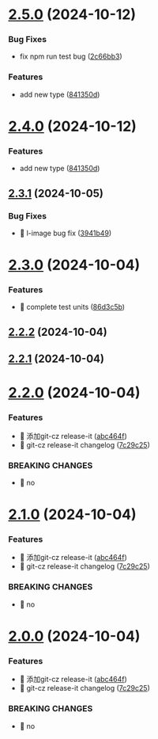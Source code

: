 

# [2.5.0](https://github.com/jiaozenghui/p-test-components/compare/v2.3.1...v2.5.0) (2024-10-12)


### Bug Fixes

* fix npm run test bug ([2c66bb3](https://github.com/jiaozenghui/p-test-components/commit/2c66bb388e89f255a81aa663870bc0bc22cc100b))


### Features

* add new type ([841350d](https://github.com/jiaozenghui/p-test-components/commit/841350d920c7c3a4abe6271e6d46e53ef0cc01ea))

# [2.4.0](https://github.com/jiaozenghui/p-test-components/compare/v2.3.1...v2.4.0) (2024-10-12)


### Features

* add new type ([841350d](https://github.com/jiaozenghui/p-test-components/commit/841350d920c7c3a4abe6271e6d46e53ef0cc01ea))

## [2.3.1](https://github.com/jiaozenghui/p-test-components/compare/v2.3.0...v2.3.1) (2024-10-05)


### Bug Fixes

* 🐛 l-image bug fix ([3941b49](https://github.com/jiaozenghui/p-test-components/commit/3941b49c50589a62fa449dcc138418b291866d19))

# [2.3.0](https://github.com/jiaozenghui/p-test-components/compare/v2.2.2...v2.3.0) (2024-10-04)


### Features

* 🎸 complete test units ([86d3c5b](https://github.com/jiaozenghui/p-test-components/commit/86d3c5bde6944deebd7a7f166e28c8e48d57fed3))

## [2.2.2](https://github.com/jiaozenghui/p-test-components/compare/v2.2.0...v2.2.2) (2024-10-04)

## [2.2.1](https://github.com/jiaozenghui/p-test-components/compare/v2.2.0...v2.2.1) (2024-10-04)

# [2.2.0](https://github.com/jiaozenghui/p-test-components/compare/v1.0.11...v2.2.0) (2024-10-04)


### Features

* 🎸 添加git-cz release-it ([abc464f](https://github.com/jiaozenghui/p-test-components/commit/abc464f0571813b7191bc58e37479e0dfee74b76))
* 🎸 git-cz release-it changelog ([7c29c25](https://github.com/jiaozenghui/p-test-components/commit/7c29c25fa16ac2eb8fd689f187bdecd313ddcb37))


### BREAKING CHANGES

* 🧨 no

# [2.1.0](https://github.com/jiaozenghui/p-test-components/compare/v1.0.11...v2.1.0) (2024-10-04)


### Features

* 🎸 添加git-cz release-it ([abc464f](https://github.com/jiaozenghui/p-test-components/commit/abc464f0571813b7191bc58e37479e0dfee74b76))
* 🎸 git-cz release-it changelog ([7c29c25](https://github.com/jiaozenghui/p-test-components/commit/7c29c25fa16ac2eb8fd689f187bdecd313ddcb37))


### BREAKING CHANGES

* 🧨 no

# [2.0.0](https://github.com/jiaozenghui/p-test-components/compare/v1.0.11...v2.0.0) (2024-10-04)


### Features

* 🎸 添加git-cz release-it ([abc464f](https://github.com/jiaozenghui/p-test-components/commit/abc464f0571813b7191bc58e37479e0dfee74b76))
* 🎸 git-cz release-it changelog ([7c29c25](https://github.com/jiaozenghui/p-test-components/commit/7c29c25fa16ac2eb8fd689f187bdecd313ddcb37))


### BREAKING CHANGES

* 🧨 no
